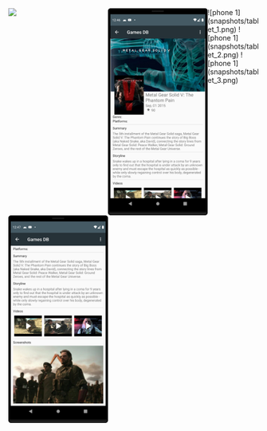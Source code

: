 <img src="snapshots/phone_1.png" width="200px" style="float: left;" />
<img src="snapshots/phone_2.png" width="200px" style="float: left;" />
<img src="snapshots/phone_3.png" width="200px" style="float: left;" />
![phone 1](snapshots/tablet_1.png)
![phone 1](snapshots/tablet_2.png)
![phone 1](snapshots/tablet_3.png)